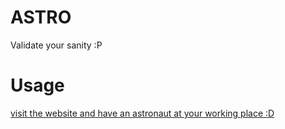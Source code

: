 # ASTRO
Validate your sanity :P

# Usage
<a href="https://cali-ts.github.io/astro/"> visit the website and have an astronaut at your working place :D
